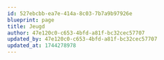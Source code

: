 ```yaml
---
id: 527ebcbb-ea7e-414a-8c03-7b7a9b97926e
blueprint: page
title: Jeugd
author: 47e120c0-c653-4bfd-a81f-bc32cec57707
updated_by: 47e120c0-c653-4bfd-a81f-bc32cec57707
updated_at: 1744278978
---
```

